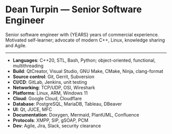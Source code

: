 # Dean Turpin &mdash; Senior Software Engineer

<!-- Note {YEARS} is inserted dynamically by the build pipe -->

Senior software engineer with {YEARS} years of commercial experience. Motivated
self-learner; advocate of modern C++, Linux, knowledge sharing and Agile.

---

- __Languages__: C++20, STL, Bash, Python; object-oriented, functional, multithreading
- __Build__: QtCreator, Visual Studio, GNU Make, CMake, Ninja, clang-format
- __Source control__: Git, Gerrit, Subversion
- __CI/CD__: GitLab, Jenkins, unit testing
- __Networking__: TCP/UDP, OSI, Wireshark
- __Platforms__: Linux, ARM, Windows 11
- __Cloud__: Google Cloud, Cloudflare
- __Database__: PostgreSQL, MariaDB, Tableau, DBeaver
- __UI__: Qt, JUCE, MFC
- __Documentation__: Doxygen, Mermaid, PlantUML, Confluence
- __Protocols__: XMPP, SIP, gSOAP, PCM
- __Dev__: Agile, Jira, Slack, security clearance

